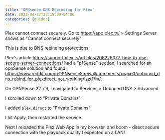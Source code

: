 ```yaml
---
title: "OPNsense DNS Rebinding for Plex"
date: 2023-04-27T23:15:00-04:00
categories: [guides]
---
```


Plex cannot connect securely. Go to https://app.plex.tv/ > Settings
Server shows as "Cannot connect securely"

This is due to DNS rebinding protections. 

Plex's article https://support.plex.tv/articles/206225077-how-to-use-secure-server-connections/ had a "pfSense" section; I searched for an opnSense solution and found: https://www.reddit.com/r/OPNsenseFirewall/comments/xwjxe0/unbound_dns_rebind_for_plexdirect_not_working/izztf7m/.


On OPNSense 22.7.9, I navigated to Services > Unbound DNS > Advanced.

I scrolled down to "Private Domains"

I added `plex.direct` to "Private Domains"

I hit Apply, then restarted the service.

Next I reloaded the Plex Web App in my browser, and boom - direct secure connection with the playback quality I expected on a LAN!